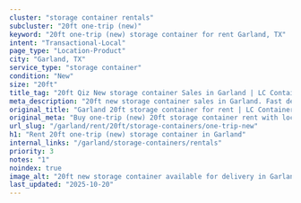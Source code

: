 ```yaml
---
cluster: "storage container rentals"
subcluster: "20ft one-trip (new)"
keyword: "20ft one-trip (new) storage container for rent Garland, TX"
intent: "Transactional-Local"
page_type: "Location-Product"
city: "Garland, TX"
service_type: "storage container"
condition: "New"
size: "20ft"
title_tag: "20ft Qiz New storage container Sales in Garland | LC Container"
meta_description: "20ft new storage container sales in Garland. Fast delivery, competitive pricing. Serving storage containers area. Quote ID: IVD. Call (214) 524-4168 for your free quote today."
original_title: "Garland 20ft storage container for rent | LC Container"
original_meta: "Buy one-trip (new) 20ft storage container rent with local delivery in Garland, TX. LC Container — local Since 2003. Request a fast quote today."
url_slug: "/garland/rent/20ft/storage-containers/one-trip-new"
h1: "Rent 20ft one-trip (new) storage container in Garland"
internal_links: "/garland/storage-containers/rentals"
priority: 3
notes: "1"
noindex: true
image_alt: "20ft new storage container available for delivery in Garland"
last_updated: "2025-10-20"
---
```


<!-- TODO: Add unique city/inventory copy, images, and internal links here. -->
